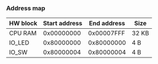 ### Address map

HW block | Start address | End address | Size
-------- | ------------- | ----------- | ----
CPU RAM | 0x00000000 | 0x00007FFF | 32 KB
IO_LED | 0x80000000 | 0x80000000 | 4 B
IO_SW | 0x80000004 | 0x80000004 | 4 B
